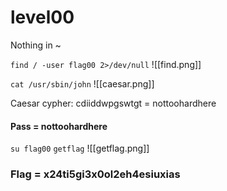 # level00

Nothing in ~

`find / -user flag00 2>/dev/null`
![[find.png]]

`cat /usr/sbin/john`
![[caesar.png]]

Caesar cypher:
cdiiddwpgswtgt = nottoohardhere
#### Pass = nottoohardhere

`su flag00`
`getflag`
![[getflag.png]]
### Flag = x24ti5gi3x0ol2eh4esiuxias
